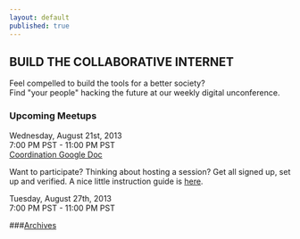 ```yaml
---
layout: default
published: true
---
```


## BUILD THE COLLABORATIVE INTERNET
Feel compelled to build the tools for a better society?  
Find "your people" hacking the future at our weekly digital unconference.

### Upcoming Meetups
Wednesday, August 21st, 2013  
7:00 PM PST - 11:00 PM PST  
[Coordination Google Doc](https://docs.google.com/spreadsheet/ccc?key=0Aqe_OvhjNeDPdHBfb25YTnYzQXNlZG5PSUduazhER0E&usp=sharing)  
  
Want to participate?  Thinking about hosting a session?  Get all signed up, set up and verified.  A nice little instruction guide is [here](http://mackwebsolutions.com/blog/2012/08/the-comprehensiveish-guide-to-google-hangouts/). 
  
    
  
Tuesday, August 27th, 2013  
7:00 PM PST - 11:00 PM PST
  
  
  
  
###[Archives](http://collaborativeinter.net/archives.html)
